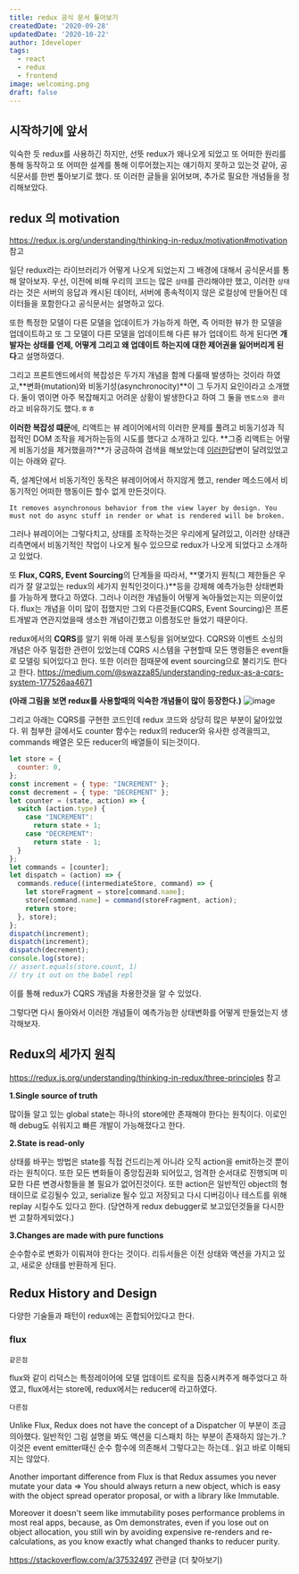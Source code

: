 ```yaml
---
title: redux 공식 문서 톺아보기
createdDate: '2020-09-28'
updatedDate: '2020-10-22'
author: Ideveloper
tags:
  - react
  - redux
  - frontend
image: welcoming.png
draft: false
---
```


## 시작하기에 앞서

익숙한 듯 redux를 사용하긴 하지만, 선뜻 redux가 왜나오게 되었고 또 어떠한 원리를 통해 동작하고 또 어떠한 설계를 통해 이루어졌는지는 얘기하지 못하고 있는것 같아, 공식문서를 한번 톺아보기로 했다.
또 이러한 글들을 읽어보며, 추가로 필요한 개념들을 정리해보았다.

## redux 의 motivation

<https://redux.js.org/understanding/thinking-in-redux/motivation#motivation> 참고

일단 redux라는 라이브러리가 어떻게 나오게 되었는지 그 배경에 대해서 공식문서를 통해 알아보자.
우선, 이전에 비해 우리의 코드는 많은 `상태`를 관리해야만 했고, 이러한 `상태`라는 것은 서버의 응답과 캐시된 데이터, 서버에 종속적이지 않은 로컬상에 만들어진 데이터들을 포함한다고 공식문서는 설명하고 있다.

또한 특정한 모델이 다른 모델을 업데이트가 가능하게 하면, 즉 어떠한 뷰가 한 모델을 업데이트하고 또 그 모델이 다른 모델을 업데이트해 다른 뷰가 업데이트 하게 된다면 **개발자는 상태를 언제, 어떻게 그리고 왜 업데이트 하는지에 대한 제어권을 잃어버리게 된다**고 설명하였다.

그리고 프론트엔드에서의 복잡성은 두가지 개념을 함께 다룰때 발생하는 것이라 하였고,**변화(mutation)와 비동기성(asynchronocity)**이 그 두가지 요인이라고 소개했다. 둘이 엮이면 아주 복잡해지고 어려운 상황이 발생한다고 하여 그 둘을 `멘토스와 콜라`라고 비유하기도 했다.ㅎㅎ

**이러한 복잡성 떄문**에, 리액트는 뷰 레이어에서의 이러한 문제를 풀려고 비동기성과 직접적인 DOM 조작을 제거하는등의 시도를 했다고 소개하고 있다. **그중 리액트는 어떻게 비동기성을 제거했을까?**가 궁금하여 검색을 해보았는데 [이러한](https://stackoverflow.com/a/40891474)답변이 달려있었고 이는 아래와 같다.

즉, 설계단에서 비동기적인 동작은 뷰레이어에서 하지않게 했고, render 메소드에서 비동기적인 어떠한 행동이든 할수 없게 만든것이다.

`It removes asynchronous behavior from the view layer by design. You must not do async stuff in render or what is rendered will be broken.`

그러나 뷰레이어는 그렇다치고, 상태를 조작하는것은 우리에게 달려있고, 이러한 상태관리측면에서 비동기적인 작업이 나오게 될수 있으므로 redux가 나오게 되었다고 소개하고 있었다.

또 **Flux, CQRS, Event Sourcing**의 단계들을 따라서, **몇가지 원칙(그 제한들은 우리가 잘 알고있는 redux의 세가지 원칙인것이다.)**등을 강제해 예측가능한 상태변화를 가능하게 했다고 하였다. 그러나 이러한 개념들이 어떻게 녹아들었는지는 의문이었다. flux는 개념을 이미 많이 접했지만 그외 다른것들(CQRS, Event Sourcing)은 프론트개발과 연관지었을때 생소한 개념이긴했고 이름정도만 들었기 때문이다.

redux에서의 **CQRS**를 알기 위해 아래 포스팅을 읽어보았다. CQRS와 이벤트 소싱의 개념은 아주 밀접한 관련이 있었는데 CQRS 시스템을 구현할때 모든 명령들은 event들로 모델링 되어있다고 한다. 또한 이러한 점때문에 event sourcing으로 불리기도 한다고 한다.
<https://medium.com/@swazza85/understanding-redux-as-a-cqrs-system-177526aa4671>

**(아래 그림을 보면 redux를 사용할때의 익숙한 개념들이 많이 등장한다.)**
![image](https://miro.medium.com/max/1490/1*cHMLE1mqIzMTtsSIfSTU-w.png)

그리고 아래는 CQRS를 구현한 코드인데 redux 코드와 상당히 많은 부분이 닮아있었다. 위 첨부한 글에서도 counter 함수는 redux의 reducer와 유사한 성격을띄고, commands 배열은 모든 reducer의 배열들이 되는것이다.

```javascript
let store = {
  counter: 0,
};
const increment = { type: "INCREMENT" };
const decrement = { type: "DECREMENT" };
let counter = (state, action) => {
  switch (action.type) {
    case "INCREMENT":
      return state + 1;
    case "DECREMENT":
      return state - 1;
  }
};
let commands = [counter];
let dispatch = (action) => {
  commands.reduce((intermediateStore, command) => {
    let storeFragment = store[command.name];
    store[command.name] = command(storeFragment, action);
    return store;
  }, store);
};
dispatch(increment);
dispatch(increment);
dispatch(decrement);
console.log(store);
// assert.equals(store.count, 1)
// try it out on the babel repl
```

이를 통해 redux가 CQRS 개념을 차용한것을 알 수 있었다.

그렇다면 다시 돌아와서 이러한 개념들이 예측가능한 상태변화를 어떻게 만들었는지 생각해보자.

## Redux의 세가지 원칙

<https://redux.js.org/understanding/thinking-in-redux/three-principles> 참고

**1.Single source of truth**

많이들 알고 있는 global state는 하나의 store에만 존재해야 한다는 원칙이다. 이로인해 debug도 쉬워지고 빠른 개발이 가능해졌다고 한다.

**2.State is read-only**

상태를 바꾸는 방법은 state를 직접 건드리는게 아니라 오직 action을 emit하는것 뿐이라는 원칙이다. 또한 모든 변화들이 중앙집권화 되어있고, 엄격한 순서대로 진행되며 미묘한 다른 변경사항들을 볼 필요가 없어진것이다. 또한 action은 일반적인 object의 형태이므로 로깅될수 있고, serialize 될수 있고 저장되고 다시 디버깅이나 테스트를 위해 replay 시킬수도 있다고 한다. (당연하게 redux debugger로 보고있던것들을 다시한번 고찰하게되었다.)

**3.Changes are made with pure functions**

순수함수로 변화가 이뤄져야 한다는 것이다. 리듀서들은 이전 상태와 액션을 가지고 있고, 새로운 상태를 반환하게 된다.

## Redux History and Design

다양한 기술들과 패턴이 redux에는 혼합되어있다고 한다.

### flux

`같은점`

flux와 같이 리덕스는 특정레이어에 모델 업데이트 로직을 집중시켜주게 해주었다고 하였고, flux에서는 store에, redux에서는 reducer에 라고하였다.

`다른점`

Unlike Flux, Redux does not have the concept of a Dispatcher
이 부분이 조금 의아했다. 일반적인 그림 설명을 봐도 액션을 디스패치 하는 부분이 존재하지 않는가..? 이것은 event emitter때신 순수 함수에 의존해서 그렇다고는 하는데.. 읽고 바로 이해되지는 않았다.

Another important difference from Flux is that Redux assumes you never mutate your data
=> You should always return a new object, which is easy with the object spread operator proposal, or with a library like Immutable.

Moreover it doesn't seem like immutability poses performance problems in most real apps, because, as Om demonstrates, even if you lose out on object allocation, you still win by avoiding expensive re-renders and re-calculations, as you know exactly what changed thanks to reducer purity.

<https://stackoverflow.com/a/37532497> 관련글 (더 찾아보기)
